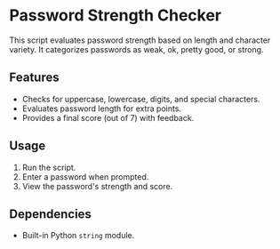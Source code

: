 # Password Strength Checker

This script evaluates password strength based on length and character variety. It categorizes passwords as weak, ok, pretty good, or strong.

## Features
- Checks for uppercase, lowercase, digits, and special characters.
- Evaluates password length for extra points.
- Provides a final score (out of 7) with feedback.

## Usage
1. Run the script.
2. Enter a password when prompted.
3. View the password's strength and score.

## Dependencies
- Built-in Python `string` module.
